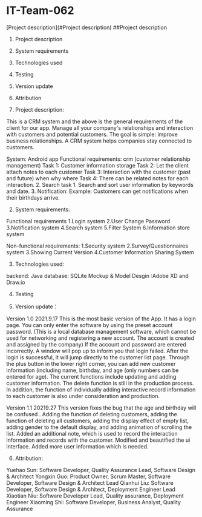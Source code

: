 # IT-Team-062

[Project description](#Project description)
##Project description

1. Project description
2. System requirements
3. Technologies used
4. Testing
5. Version update
6. Attribution



1. Project description:

This is a CRM system and the above is the  general requirements of the client for our app.
Manage all your company's relationships and interaction with customers and potential customers. The goal is simple: improve business relationships. A CRM system helps companies stay connected to customers.


System: Android app
Functional requirements: crm (customer relationship management)
Task 1: Customer information storage
Task 2: Let the client attach notes to each customer
Task 3: Interaction with the customer (past and future) when why where
Task 4: There can be related notes for each interaction. 2. Search task 1. Search and sort user information by keywords and date. 3. Notification: Example: Customers can get notifications when their birthdays arrive.




2. System requirements:

Functional requirements
1.Login system
2.User Change Password
3.Notification system
4.Search system
5.Filter System
6.Information store system

Non-functional requirements:
1.Security system
2.Survey/Questionnaires system
3.Showing Current Version
4.Customer Information Sharing System



3. Technologies used:

backend: Java
database: SQLite
Mockup & Model Desgin :Adobe XD and Draw.io


4. Testing






5. Version update：

Version 1.0 2021.9.17
This is the most basic version of the App. It has a login page. You can only enter the software by using the preset account password. (This is a local database management software, which cannot be used for networking and registering a new account. The account is created and assigned by the company) If the account and password are entered incorrectly. A window will pop up to inform you that login failed. After the login is successful, it will jump directly to the customer list page. Through the plus button in the lower right corner, you can add new customer information (including name, birthday, and age (only numbers can be entered for age). The current functions include updating and adding customer information. The delete function is still in the production process. In addition, the function of individually adding interactive record information to each customer is also under consideration and production.

Version 1.1 20219.27
This version fixes the bug that the age and birthday will be confused . Adding the function of deleting customers, adding the function of deleting all customers, adding the display effect of empty list, adding gender to the default display, and adding animation of scrolling the list. Added an additional note, which is used to record the interaction information and records with the customer. Modified and beautified the ui interface. Added more user information which is needed.



6. Attribution:

Yuehao Sun:  Software Developer, Quality Assurance Lead, Software Design & Architect
Yongxin Guo: Product Owner, Scrum Master, Software Developer, Software Design & Architect Lead
Qianhui Liu: Software Developer, Software Design & Architect, Deployment Engineer Lead
Xiaotian Niu: Software Developer Lead, Quality assurance, Deployment Engineer
Xiaoming Shi: Software Developer, Business Analyst, Quality Assurance
